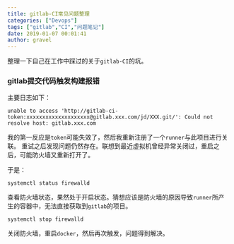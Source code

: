 ```yaml
---
title: gitlab-CI常见问题整理 
categories: ["Devops"]
tags: ["gitlab","CI","问题笔记"]
date: 2019-01-07 00:01:41
author: gravel
---
```


整理一下自己在工作中踩过的关于`gitlab-CI`的坑。

<!--more-->

### gitlab提交代码触发构建报错

主要日志如下：

```
unable to access 'http://gitlab-ci-token:xxxxxxxxxxxxxxxxxxxx@gitlab.xxx.com/jd/XXX.git/': Could not resolve host: gitlab.xxx.com
```

我的第一反应是`token`可能失效了，然后我重新注册了一个`runner`与此项目进行关联。 重试之后发现问题仍然存在。联想到最近虚拟机曾经异常关闭过，重启之后，可能防火墙又重新打开了。

于是：

```
systemctl status firewalld
```

查看防火墙状态，果然处于开启状态。猜想应该是防火墙的原因导致`runner`所产生的容器中，无法直接获取到`gitlab`的项目。

```
systemctl stop firewalld
```

关闭防火墙，重启`docker`，然后再次触发，问题得到解决。